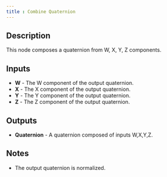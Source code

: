 ```yaml
---
title : Combine Quaternion
---
```


## Description

This node composes a quaternion from W, X, Y, Z components.

## Inputs

- **W** - The W component of the output quaternion.
- **X** - The X component of the output quaternion.
- **Y** - The Y component of the output quaternion.
- **Z** - The Z component of the output quaternion.

## Outputs

- **Quaternion** - A quaternion composed of inputs W,X,Y,Z.

## Notes

- The output quaternion is normalized.
